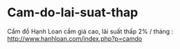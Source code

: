 Cam-do-lai-suat-thap
====================
Cầm đồ Hạnh Loan cầm giá cao, lãi suất thấp 2% / tháng : http://www.hanhloan.com/index.php?p=camdo
